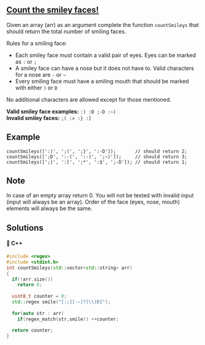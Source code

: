 ## [Count the smiley faces!](https://www.codewars.com/kata/583203e6eb35d7980400002a)

Given an array (arr) as an argument complete the function `countSmileys` that should return the total number of smiling faces.  

Rules for a smiling face:
- Each smiley face must contain a valid pair of eyes. Eyes can be marked as `:` or `;`
- A smiley face can have a nose but it does not have to. Valid characters for a nose are `-` or `~`
- Every smiling face must have a smiling mouth that should be marked with either `)` or `D`

No additional characters are allowed except for those mentioned.  

**Valid smiley face examples:** `:) :D ;-D :~)`  
**Invalid smiley faces:**  `;( :> :} :]`

## Example

```
countSmileys([':)', ';(', ';}', ':-D']);       // should return 2;
countSmileys([';D', ':-(', ':-)', ';~)']);     // should return 3;
countSmileys([';]', ':[', ';*', ':$', ';-D']); // should return 1;
```

## Note

In case of an empty array return 0. You will not be tested with invalid input (input will always be an array). Order of the face (eyes, nose, mouth) elements will always be the same.


## Solutions
#### 🧠 C++
```c++
#include <regex>
#include <stdint.h>
int countSmileys(std::vector<std::string> arr)
{
  if(!arr.size())
    return 0;
  
  uint8_t counter = 0;
  std::regex smile("[:;][-~]?[\\)D]");
  
  for(auto str : arr)
    if(regex_match(str,smile)) ++counter;
  
  return counter;
}
```
